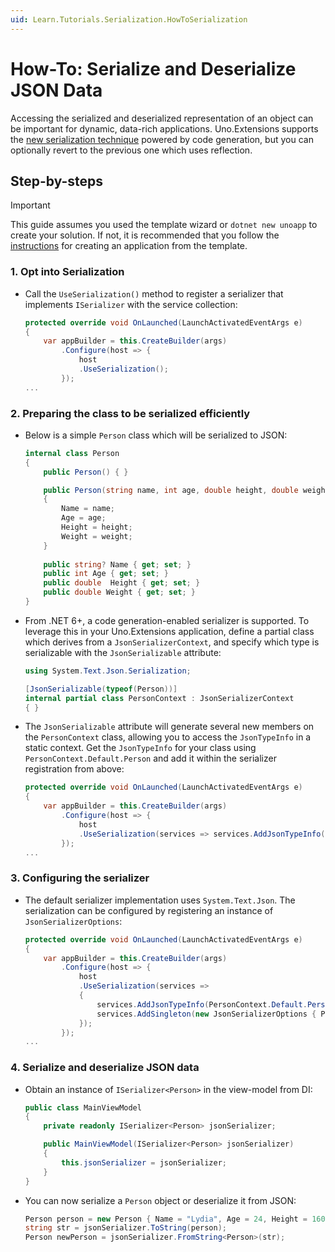```yaml
---
uid: Learn.Tutorials.Serialization.HowToSerialization
---
```

# How-To: Serialize and Deserialize JSON Data

Accessing the serialized and deserialized representation of an object can be important for dynamic, data-rich applications. Uno.Extensions supports the [new serialization technique](https://devblogs.microsoft.com/dotnet/try-the-new-system-text-json-source-generator) powered by code generation, but you can optionally revert to the previous one which uses reflection.

## Step-by-steps

> [!IMPORTANT]
> This guide assumes you used the template wizard or `dotnet new unoapp` to create your solution. If not, it is recommended that you follow the [instructions](xref:Overview.Extensions) for creating an application from the template.

### 1. Opt into Serialization

* Call the `UseSerialization()` method to register a serializer that implements `ISerializer` with the service collection:

    ```csharp
    protected override void OnLaunched(LaunchActivatedEventArgs e)
    {
        var appBuilder = this.CreateBuilder(args)
            .Configure(host => {
                host
                .UseSerialization();
            });
    ...
    ```

### 2. Preparing the class to be serialized efficiently

* Below is a simple `Person` class which will be serialized to JSON:

    ```csharp
    internal class Person
    {
        public Person() { }

        public Person(string name, int age, double height, double weight)
        {
            Name = name;
            Age = age;
            Height = height;
            Weight = weight;
        }
        
        public string? Name { get; set; }
        public int Age { get; set; }
        public double  Height { get; set; }
        public double Weight { get; set; }
    }
    ```

* From .NET 6+, a code generation-enabled serializer is supported. To leverage this in your Uno.Extensions application, define a partial class which derives from a `JsonSerializerContext`, and specify which type is serializable with the `JsonSerializable` attribute:

    ```csharp
    using System.Text.Json.Serialization;
    
    [JsonSerializable(typeof(Person))]
    internal partial class PersonContext : JsonSerializerContext
    { }
    ```

* The `JsonSerializable` attribute will generate several new members on the `PersonContext` class, allowing you to access the `JsonTypeInfo` in a static context. Get the `JsonTypeInfo` for your class using `PersonContext.Default.Person` and add it within the serializer registration from above:

    ```csharp
    protected override void OnLaunched(LaunchActivatedEventArgs e)
    {
        var appBuilder = this.CreateBuilder(args)
            .Configure(host => {
                host
                .UseSerialization(services => services.AddJsonTypeInfo(PersonContext.Default.Person));
            });
    ...
    ```

### 3. Configuring the serializer

* The default serializer implementation uses `System.Text.Json`. The serialization can be configured by registering an instance of `JsonSerializerOptions`:

    ```csharp
    protected override void OnLaunched(LaunchActivatedEventArgs e)
    {
        var appBuilder = this.CreateBuilder(args)
            .Configure(host => {
                host
                .UseSerialization(services => 
                {
                    services.AddJsonTypeInfo(PersonContext.Default.Person);
                    services.AddSingleton(new JsonSerializerOptions { PropertyNameCaseInsensitive = true });
                });
            });
    ...
    ```

### 4. Serialize and deserialize JSON data

* Obtain an instance of `ISerializer<Person>` in the view-model from DI:

    ```cs
    public class MainViewModel
    {
        private readonly ISerializer<Person> jsonSerializer;

        public MainViewModel(ISerializer<Person> jsonSerializer)
        {
            this.jsonSerializer = jsonSerializer;
        }
    }
    ```

* You can now serialize a `Person` object or deserialize it from JSON:

    ```csharp
    Person person = new Person { Name = "Lydia", Age = 24, Height = 160, Weight = 60 };
    string str = jsonSerializer.ToString(person);
    Person newPerson = jsonSerializer.FromString<Person>(str);
    ```
